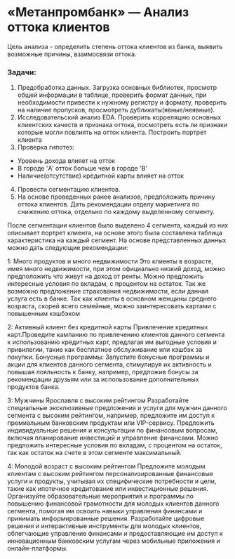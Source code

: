 # «Метанпромбанк» — Анализ оттока клиентов

Цель анализа - определить степень оттока клиентов из банка, выявить возможные причины, взаимосвязи оттока.
### Задачи:
1. Предобработка данных. Загрузка основных библиотек, просмотр общей информации в таблице, проверить формат данных, при необходимости привести к нужному регистру и формату, проверить на наличие пропусков, просмотреть дубликаты(явные/неявные).
2. Исследовательский анализ EDA. Проверить корреляцию основных клиентских качеств и признака оттока, посмотреть есть ли признаки которые могли повлиять на отток клиента. Построить портрет клиента
3. Проверка гипотез: 
- Уровень дохода влияет на отток
- В городе 'A' отток  больше чем в городе 'B'
- Наличие(отсутствие) кредитной карты влияет на отток
4. Провести сегментацию клиентов. 
5. На основе проведенных ранее анализов, предположить причину оттока клиентов. Дать рекомендации отделу маркетинга по снижению оттока, отдельно по каждому выделенному сегменту.

После сегментации клиентов было выделено 4 сегмента, каждый из них описывает портрет клиента, на основе этого была составлена таблица характеристика на каждый сегмент. На основе представленных данных можно дать следующие рекомендации:

1: Много продуктов и много недвижимости Это клиенты в возрасте, имея много недвижимости, при этом официально низкий доход, можно предположить что живут на доход от ренты. Можно предложить интересные условия по вкладам, с процентом на остаток. Так же возможно предложение страхования недвижимости, если данная услуга есть в банке. Так как клиенты в основном женщины среднего возраста, скорей всего семейные, можно заинтересовать картами с повышенным кэшбэком

2: Активный клиент без кредитной карты Привлечение кредитных карт.Проведите кампанию по привлечению клиентов данного сегмента к использованию кредитных карт, предлагая им выгодные условия и привилегии, такие как бесплатное обслуживание или кэшбэк за покупки. Бонусные программы: Запустите бонусные программы и акции для клиентов данного сегмента, стимулируя их активность и повышая лояльность к банку, например, предложив бонусы за рекомендации друзьям или за использование дополнительных продуктов банка.

3: Мужчины Ярославля с высоким рейтингом Разработайте специальные эксклюзивные предложения и услуги для мужчин данного сегмента с высоким рейтингом, например, предложите им доступ к премиальным банковским продуктам или VIP-сервису. Предложить индивидуальные решения и консультации по финансовым вопросам, включая планирование инвестиций и управление финансами. Можно предложить интересные условия по вкладам, с процентом на остаток, так как остаток на счете в этом сегменте максимальный.

4: Молодой возраст с высоким рейтингом Предложите молодым клиентам с высоким рейтингом персонализированные финансовые услуги и продукты, учитывая их специфические потребности и цели, такие как ипотечное кредитование или инвестиционные решения. Организуйте образовательные мероприятия и программы по повышению финансовой грамотности для молодых клиентов данного сегмента, помогая им освоить навыки управления финансами и принимать информированные решения. Разработайте цифровые решения и интерактивные инструменты для молодых клиентов, облегчающие управление финансами и предоставляющие им доступ к инновационным банковским услугам через мобильные приложения и онлайн-платформы.
